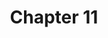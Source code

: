 ---
title: Chapter 11
description: Maintaining and deprecating documentation
layout: ../../layouts/MainLayout.astro
---